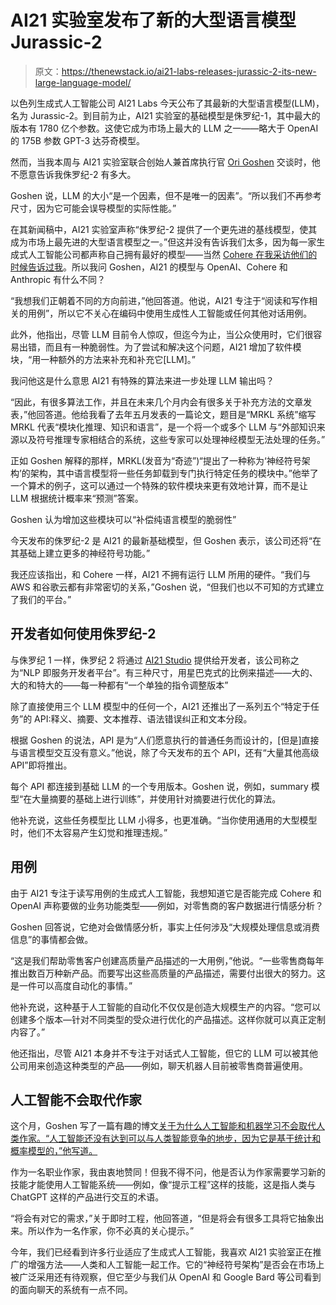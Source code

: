 # AI21 实验室发布了新的大型语言模型 Jurassic-2

> 原文：<https://thenewstack.io/ai21-labs-releases-jurassic-2-its-new-large-language-model/>

以色列生成式人工智能公司 AI21 Labs 今天公布了其最新的大型语言模型(LLM)，名为 Jurassic-2。到目前为止，AI21 实验室的基础模型是侏罗纪-1，其中最大的版本有 1780 亿个参数。这使它成为市场上最大的 LLM 之一——略大于 OpenAI 的 175B 参数 GPT-3 达芬奇模型。

然而，当我本周与 AI21 实验室联合创始人兼首席执行官 [Ori Goshen](https://www.linkedin.com/in/ori-goshen-809a263/) 交谈时，他不愿意告诉我侏罗纪-2 有多大。

Goshen 说，LLM 的大小“是一个因素，但不是唯一的因素”。“所以我们不再参考尺寸，因为它可能会误导模型的实际性能。”

在其新闻稿中，AI21 实验室声称“侏罗纪-2 提供了一个更先进的基线模型，使其成为市场上最先进的大型语言模型之一。”但这并没有告诉我们太多，因为每一家生成式人工智能公司都声称自己拥有最好的模型——当然 [Cohere 在我采访他们的时候告诉过我](https://thenewstack.io/cohere-vs-openai-in-the-enterprise-which-will-cios-choose/)。所以我问 Goshen，AI21 的模型与 OpenAI、Cohere 和 Anthropic 有什么不同？

“我想我们正朝着不同的方向前进，”他回答道。他说，AI21 专注于“阅读和写作相关的用例”，所以它不关心在编码中使用生成性人工智能或任何其他对话用例。

此外，他指出，尽管 LLM 目前令人惊叹，但迄今为止，当公众使用时，它们很容易出错，而且有一种脆弱性。为了尝试和解决这个问题，AI21 增加了软件模块，“用一种额外的方法来补充和补充它[LLM]。”

我问他这是什么意思 AI21 有特殊的算法来进一步处理 LLM 输出吗？

“因此，有很多算法工作，并且在未来几个月内会有很多关于补充方法的文章发表，”他回答道。他给我看了去年五月发表的一篇论文，题目是“MRKL 系统”缩写 MRKL 代表“模块化推理、知识和语言”，是一个将一个或多个 LLM 与“外部知识来源以及符号推理专家相结合的系统，这些专家可以处理神经模型无法处理的任务。”

正如 Goshen 解释的那样，MRKL(发音为“奇迹”)“提出了一种称为‘神经符号架构’的架构，其中语言模型将一些任务卸载到专门执行特定任务的模块中。”他举了一个算术的例子，这可以通过一个特殊的软件模块来更有效地计算，而不是让 LLM 根据统计概率来“预测”答案。

Goshen 认为增加这些模块可以“补偿纯语言模型的脆弱性”

今天发布的侏罗纪-2 是 AI21 的最新基础模型，但 Goshen 表示，该公司还将“在其基础上建立更多的神经符号功能。”

我还应该指出，和 Cohere 一样，AI21 不拥有运行 LLM 所用的硬件。“我们与 AWS 和谷歌云都有非常密切的关系，”Goshen 说，“但我们也以不可知的方式建立了我们的平台。”

## 开发者如何使用侏罗纪-2

与侏罗纪 1 一样，侏罗纪 2 将通过 [AI21 Studio](https://www.ai21.com/studio) 提供给开发者，该公司称之为“NLP 即服务开发者平台”。有三种尺寸，用星巴克式的比例来描述——大的、大的和特大的——每一种都有“一个单独的指令调整版本”

除了直接使用三个 LLM 模型中的任何一个，AI21 还推出了一系列五个“特定于任务”的 API:释义、摘要、文本推荐、语法错误纠正和文本分段。

根据 Goshen 的说法，API 是为“人们愿意执行的普通任务而设计的，[但是]直接与语言模型交互没有意义。”他说，除了今天发布的五个 API，还有“大量其他高级 API”即将推出。

每个 API 都连接到基础 LLM 的一个专用版本。Goshen 说，例如，summary 模型“在大量摘要的基础上进行训练”，并使用针对摘要进行优化的算法。

他补充说，这些任务模型比 LLM 小得多，也更准确。“当你使用通用的大型模型时，他们不太容易产生幻觉和推理违规。”

## 用例

由于 AI21 专注于读写用例的生成式人工智能，我想知道它是否能完成 Cohere 和 OpenAI 声称要做的业务功能类型——例如，对零售商的客户数据进行情感分析？

Goshen 回答说，它绝对会做情感分析，事实上任何涉及“大规模处理信息或消费信息”的事情都会做。

“这是我们帮助零售客户创建高质量产品描述的一大用例，”他说。“一些零售商每年推出数百万种新产品。而要写出这些高质量的产品描述，需要付出很大的努力。这是一件可以高度自动化的事情。”

他补充说，这种基于人工智能的自动化不仅仅是创造大规模生产的内容。“您可以创建多个版本—针对不同类型的受众进行优化的产品描述。这样你就可以真正定制内容了。”

他还指出，尽管 AI21 本身并不专注于对话式人工智能，但它的 LLM 可以被其他公司用来创造这种类型的产品——例如，聊天机器人目前被零售商普遍使用。

## 人工智能不会取代作家

这个月，Goshen 写了一篇有趣的博文[关于为什么人工智能和机器学习不会取代人类作家。“人工智能还没有达到可以与人类智能竞争的地步，因为它是基于统计和概率模型的，”他写道。](https://www.wordtune.com/blog/future-ai-writing)

作为一名职业作家，我由衷地赞同！但我不得不问，他是否认为作家需要学习新的技能才能使用人工智能系统——例如，像“提示工程”这样的技能，这是指人类与 ChatGPT 这样的产品进行交互的术语。

“将会有对它的需求，”关于即时工程，他回答道，“但是将会有很多工具将它抽象出来。所以作为一名作家，你不必真的关心提示。”

今年，我们已经看到许多行业适应了生成式人工智能，我喜欢 AI21 实验室正在推广的增强方法——人类和人工智能一起工作。它的“神经符号架构”是否会在市场上被广泛采用还有待观察，但它至少与我们从 OpenAI 和 Google Bard 等公司看到的面向聊天的系统有一点不同。

<svg xmlns:xlink="http://www.w3.org/1999/xlink" viewBox="0 0 68 31" version="1.1"><title>Group</title> <desc>Created with Sketch.</desc></svg>